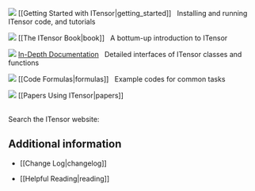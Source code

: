 
<img src="docs/VERSION/getting_started/icon.png" class="icon">  [[Getting Started with ITensor|getting_started]] &nbsp; Installing and running ITensor code, and tutorials

<img src="docs/VERSION/book/icon.png" class="icon">   [[The ITensor Book|book]] &nbsp; A bottum-up introduction to ITensor

<img src="docs/VERSION/classes/icon.png" class="icon">   <a href="https://itensor.github.io/ITensors.jl/stable/" target="_blank">In-Depth Documentation</a> <i style="color:#336699;" class="fa fa-external-link" aria-hidden="true"></i> &nbsp; Detailed interfaces of ITensor classes and functions

<img src="docs/VERSION/formulas/icon.png" class="icon"> [[Code Formulas|formulas]] &nbsp; Example codes for common tasks

<img src="docs/all/papers/icon.png" class="icon">   [[Papers Using ITensor|papers]]

<br/>
Search the ITensor website: <div><gcse:search></gcse:search></div>

## Additional information

<!-- * <img src="docs/getting_started/icon.png" class="icon"> [[Simons 2016 Summer School|simons]] -->

* [[Change Log|changelog]]

* [[Helpful Reading|reading]]



